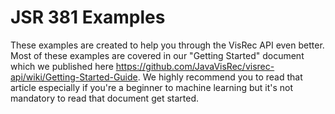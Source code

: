 # JSR 381 Examples
These examples are created to help you through the VisRec API even better. 
Most of these examples are covered in our "Getting Started" document which 
we published here https://github.com/JavaVisRec/visrec-api/wiki/Getting-Started-Guide. 
We highly recommend you to read that article especially if you're a beginner to machine learning but it's not mandatory 
to read that document get started.
